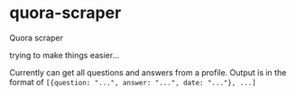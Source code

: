 # quora-scraper
Quora scraper 

trying to make things easier...

Currently can get all questions and answers from a profile.
Output is in the format of ```[{question: "...", answer: "...", date: "..."}, ...]```
